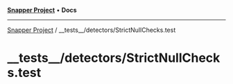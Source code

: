 [**Snapper Project**](../../../README.md) • **Docs**

***

[Snapper Project](../../../README.md) / \_\_tests\_\_/detectors/StrictNullChecks.test

# \_\_tests\_\_/detectors/StrictNullChecks.test
